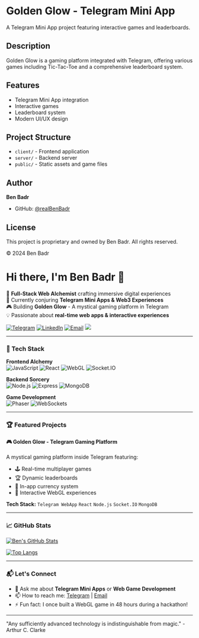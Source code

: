 # Golden Glow - Telegram Mini App

A Telegram Mini App project featuring interactive games and leaderboards.

## Description
Golden Glow is a gaming platform integrated with Telegram, offering various games including Tic-Tac-Toe and a comprehensive leaderboard system.

## Features
- Telegram Mini App integration
- Interactive games
- Leaderboard system
- Modern UI/UX design

## Project Structure
- `client/` - Frontend application
- `server/` - Backend server
- `public/` - Static assets and game files

## Author
**Ben Badr**
- GitHub: [@realBenBadr](https://github.com/realBenBadr)

## License
This project is proprietary and owned by Ben Badr. All rights reserved.

© 2024 Ben Badr

# Hi there, I'm Ben Badr 👋

🔭 **Full-Stack Web Alchemist** crafting immersive digital experiences  
🌱 Currently conjuring **Telegram Mini Apps & Web3 Experiences**  
🎮 Building **Golden Glow** - A mystical gaming platform in Telegram  
💡 Passionate about **real-time web apps & interactive experiences**

[![Telegram](https://img.shields.io/badge/-@realBenBadr-0088cc?style=flat&logo=telegram)](https://t.me/realBenBadr)
[![LinkedIn](https://img.shields.io/badge/-LinkedIn-0077B5?style=flat&logo=linkedin)](https://www.linkedin.com/in/realbenbadr)
[![Email](https://img.shields.io/badge/-Email-D14836?style=flat&logo=gmail)](mailto:ben@badr.me)
![](https://komarev.com/ghpvc/?username=realBenBadr&color=blueviolet)

---

### 🔮 Tech Stack
**Frontend Alchemy**  
![JavaScript](https://img.shields.io/badge/-JavaScript-F7DF1E?logo=javascript&logoColor=black)
![React](https://img.shields.io/badge/-React-61DAFB?logo=react&logoColor=black)
![WebGL](https://img.shields.io/badge/-WebGL-990000?logo=webgl&logoColor=white)
![Socket.IO](https://img.shields.io/badge/-Socket.IO-010101?logo=socket.io)

**Backend Sorcery**  
![Node.js](https://img.shields.io/badge/-Node.js-339933?logo=nodedotjs&logoColor=white)
![Express](https://img.shields.io/badge/-Express-000000?logo=express)
![MongoDB](https://img.shields.io/badge/-MongoDB-47A248?logo=mongodb&logoColor=white)

**Game Development**  
![Phaser](https://img.shields.io/badge/-Phaser-FF0000?logo=phaser)
![WebSockets](https://img.shields.io/badge/-WebSockets-010101?logo=websocket)

---

### 🏆 Featured Projects

#### 🎮 Golden Glow - Telegram Gaming Platform

A mystical gaming platform inside Telegram featuring:
- 🕹️ Real-time multiplayer games
- 🏆 Dynamic leaderboards
- 💎 In-app currency system
- 🔮 Interactive WebGL experiences

**Tech Stack:** `Telegram WebApp` `React` `Node.js` `Socket.IO` `MongoDB`

---

### 📈 GitHub Stats
[![Ben's GitHub Stats](https://github-readme-stats.vercel.app/api?username=realBenBadr&show_icons=true&theme=radical)](https://github.com/realBenBadr)

[![Top Langs](https://github-readme-stats.vercel.app/api/top-langs/?username=realBenBadr&layout=compact&theme=radical)](https://github.com/realBenBadr)

---

### 📬 Let's Connect
- 💬 Ask me about **Telegram Mini Apps** or **Web Game Development**
- 📫 How to reach me: [Telegram](https://t.me/realBenBadr) | [Email](mailto:ben@badr.me)
- ⚡ Fun fact: I once built a WebGL game in 48 hours during a hackathon!

---

"Any sufficiently advanced technology is indistinguishable from magic." - Arthur C. Clarke 